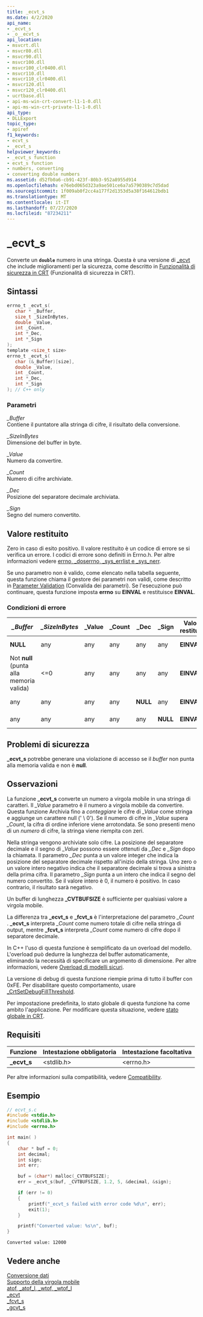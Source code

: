 ```yaml
---
title: _ecvt_s
ms.date: 4/2/2020
api_name:
- _ecvt_s
- _o__ecvt_s
api_location:
- msvcrt.dll
- msvcr80.dll
- msvcr90.dll
- msvcr100.dll
- msvcr100_clr0400.dll
- msvcr110.dll
- msvcr110_clr0400.dll
- msvcr120.dll
- msvcr120_clr0400.dll
- ucrtbase.dll
- api-ms-win-crt-convert-l1-1-0.dll
- api-ms-win-crt-private-l1-1-0.dll
api_type:
- DLLExport
topic_type:
- apiref
f1_keywords:
- ecvt_s
- _ecvt_s
helpviewer_keywords:
- _ecvt_s function
- ecvt_s function
- numbers, converting
- converting double numbers
ms.assetid: d52fb0a6-cb91-423f-80b3-952a8955d914
ms.openlocfilehash: e76ebd065d323a9ae501ce6a7a5790389c7d5dad
ms.sourcegitcommit: 1f009ab0f2cc4a177f2d1353d5a38f164612bdb1
ms.translationtype: MT
ms.contentlocale: it-IT
ms.lasthandoff: 07/27/2020
ms.locfileid: "87234211"
---
```

# <a name="_ecvt_s"></a>_ecvt_s

Converte un **`double`** numero in una stringa. Questa è una versione di [_ecvt](ecvt.md) che include miglioramenti per la sicurezza, come descritto in [Funzionalità di sicurezza in CRT](../../c-runtime-library/security-features-in-the-crt.md) (Funzionalità di sicurezza in CRT).

## <a name="syntax"></a>Sintassi

```C
errno_t _ecvt_s(
   char * _Buffer,
   size_t _SizeInBytes,
   double _Value,
   int _Count,
   int *_Dec,
   int *_Sign
);
template <size_t size>
errno_t _ecvt_s(
   char (&_Buffer)[size],
   double _Value,
   int _Count,
   int *_Dec,
   int *_Sign
); // C++ only
```

### <a name="parameters"></a>Parametri

*_Buffer*<br/>
Contiene il puntatore alla stringa di cifre, il risultato della conversione.

*_SizeInBytes*<br/>
Dimensione del buffer in byte.

*_Value*<br/>
Numero da convertire.

*_Count*<br/>
Numero di cifre archiviate.

*_Dec*<br/>
Posizione del separatore decimale archiviata.

*_Sign*<br/>
Segno del numero convertito.

## <a name="return-value"></a>Valore restituito

Zero in caso di esito positivo. Il valore restituito è un codice di errore se si verifica un errore. I codici di errore sono definiti in Errno.h. Per altre informazioni vedere [errno, _doserrno, _sys_errlist e _sys_nerr](../../c-runtime-library/errno-doserrno-sys-errlist-and-sys-nerr.md).

Se uno parametro non è valido, come elencato nella tabella seguente, questa funzione chiama il gestore dei parametri non validi, come descritto in [Parameter Validation](../../c-runtime-library/parameter-validation.md) (Convalida dei parametri). Se l'esecuzione può continuare, questa funzione imposta **errno** su **EINVAL** e restituisce **EINVAL**.

### <a name="error-conditions"></a>Condizioni di errore

|*_Buffer*|*_SizeInBytes*|_Value|_Count|_Dec|_Sign|Valore restituito|Valore nel *buffer*|
|---------------|--------------------|-------------|-------------|-----------|------------|------------------|-----------------------|
|**NULL**|any|any|any|any|any|**EINVAL**|Non modificato.|
|Not **null** (punta alla memoria valida)|<=0|any|any|any|any|**EINVAL**|Non modificato.|
|any|any|any|any|**NULL**|any|**EINVAL**|Non modificato.|
|any|any|any|any|any|**NULL**|**EINVAL**|Non modificato.|

## <a name="security-issues"></a>Problemi di sicurezza

**_ecvt_s** potrebbe generare una violazione di accesso se il *buffer* non punta alla memoria valida e non è **null**.

## <a name="remarks"></a>Osservazioni

La funzione **_ecvt_s** converte un numero a virgola mobile in una stringa di caratteri. Il *_Value* parametro è il numero a virgola mobile da convertire. Questa funzione Archivia fino a *conteggiare* le cifre di *_Value* come stringa e aggiunge un carattere null (' \ 0'). Se il numero di cifre in *_Value* supera *_Count*, la cifra di ordine inferiore viene arrotondata. Se sono presenti meno di un *numero* di cifre, la stringa viene riempita con zeri.

Nella stringa vengono archiviate solo cifre. La posizione del separatore decimale e il segno di *_Value* possono essere ottenuti da *_Dec* e *_Sign* dopo la chiamata. Il parametro *_Dec* punta a un valore integer che indica la posizione del separatore decimale rispetto all'inizio della stringa. Uno zero o un valore intero negativo indica che il separatore decimale si trova a sinistra della prima cifra. Il parametro *_Sign* punta a un intero che indica il segno del numero convertito. Se il valore intero è 0, il numero è positivo. In caso contrario, il risultato sarà negativo.

Un buffer di lunghezza **_CVTBUFSIZE** è sufficiente per qualsiasi valore a virgola mobile.

La differenza tra **_ecvt_s** e **_fcvt_s** è l'interpretazione del parametro *_Count* . **_ecvt_s** interpreta *_Count* come numero totale di cifre nella stringa di output, mentre **_fcvt_s** interpreta *_Count* come numero di cifre dopo il separatore decimale.

In C++ l'uso di questa funzione è semplificato da un overload del modello. L'overload può dedurre la lunghezza del buffer automaticamente, eliminando la necessità di specificare un argomento di dimensione. Per altre informazioni, vedere [Overload di modelli sicuri](../../c-runtime-library/secure-template-overloads.md).

La versione di debug di questa funzione riempie prima di tutto il buffer con 0xFE. Per disabilitare questo comportamento, usare [_CrtSetDebugFillThreshold](crtsetdebugfillthreshold.md).

Per impostazione predefinita, lo stato globale di questa funzione ha come ambito l'applicazione. Per modificare questa situazione, vedere [stato globale in CRT](../global-state.md).

## <a name="requirements"></a>Requisiti

|Funzione|Intestazione obbligatoria|Intestazione facoltativa|
|--------------|---------------------|---------------------|
|**_ecvt_s**|\<stdlib.h>|\<errno.h>|

Per altre informazioni sulla compatibilità, vedere [Compatibility](../../c-runtime-library/compatibility.md).

## <a name="example"></a>Esempio

```C
// ecvt_s.c
#include <stdio.h>
#include <stdlib.h>
#include <errno.h>

int main( )
{
    char * buf = 0;
    int decimal;
    int sign;
    int err;

    buf = (char*) malloc(_CVTBUFSIZE);
    err = _ecvt_s(buf, _CVTBUFSIZE, 1.2, 5, &decimal, &sign);

    if (err != 0)
    {
        printf("_ecvt_s failed with error code %d\n", err);
        exit(1);
    }

    printf("Converted value: %s\n", buf);
}
```

```Output
Converted value: 12000
```

## <a name="see-also"></a>Vedere anche

[Conversione dati](../../c-runtime-library/data-conversion.md)<br/>
[Supporto della virgola mobile](../../c-runtime-library/floating-point-support.md)<br/>
[atof, _atof_l, _wtof, _wtof_l](atof-atof-l-wtof-wtof-l.md)<br/>
[_ecvt](ecvt.md)<br/>
[_fcvt_s](fcvt-s.md)<br/>
[_gcvt_s](gcvt-s.md)<br/>
